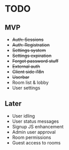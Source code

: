 TODO
====

MVP
---

* ~~Auth: Sessions~~
* ~~Auth: Registration~~
* ~~Settings system~~
* ~~Settings expiration~~
* ~~Forgot password stuff~~
* ~~External auth~~
* ~~Client side i18n~~
* ~~Userbar~~
* Room list & lobby
* User settings

Later
---

* User idling
* User status messages
* Signup JS enhancement
* Admin user approval
* Room permissions
* Guest access to rooms